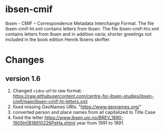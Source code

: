 # ibsen-cmif
Ibsen - CMIF – Correspondence Metadata Interchange Format.
The file ibsen-cmif-ht.xml contains letters from Ibsen.
The file ibsen-cmif-htv.xml contains letters from Ibsen and in addition varia; shorter greetings not included in the book edition Henrik Ibsens skrifter.

# Changes

## version 1.6

1. Changed `<idno` url to raw format: https://raw.githubusercontent.com/centre-for-ibsen-studies/ibsen-cmif/main/ibsen-cmif-ht-letters.xml
2. fixed missing GeoNames URIs: "https://www.geonames.org/"
3. converted person and place names from all capitalized to Title Case
4. fixed the letter https://www.ibsen.uio.no/BREV_1890-1905ht|B18910226PeHa.xhtml year from 1991 to 1891.